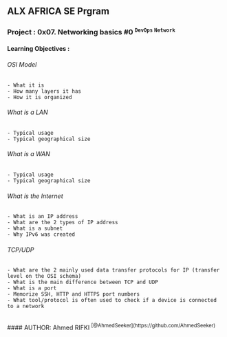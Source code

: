 ## ALX AFRICA SE Prgram

### Project : 0x07. Networking basics #0 <sup> ``` DevOps ``` ``` Network ```</sup>
#### Learning Objectives :

###### OSI Model
```
- What it is
- How many layers it has
- How it is organized
```
###### What is a LAN
```
- Typical usage
- Typical geographical size
```
###### What is a WAN
```
- Typical usage
- Typical geographical size
```
###### What is the Internet
```
- What is an IP address
- What are the 2 types of IP address
- What is a subnet
- Why IPv6 was created
```
###### TCP/UDP
```
- What are the 2 mainly used data transfer protocols for IP (transfer level on the OSI schema)
- What is the main difference between TCP and UDP
- What is a port
- Memorize SSH, HTTP and HTTPS port numbers
- What tool/protocol is often used to check if a device is connected to a network
```

<br/>
#### AUTHOR:
Ahmed RIFKI <sup>[@AhmedSeeker](https://github.com/AhmedSeeker)</sup>
